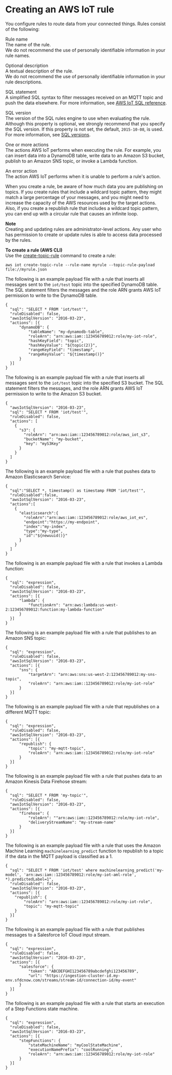 # Creating an AWS IoT rule<a name="iot-create-rule"></a>

You configure rules to route data from your connected things\. Rules consist of the following:

Rule name  
The name of the rule\.  
We do not recommend the use of personally identifiable information in your rule names\.

Optional description  
A textual description of the rule\.  
We do not recommend the use of personally identifiable information in your rule descriptions\.

SQL statement  
A simplified SQL syntax to filter messages received on an MQTT topic and push the data elsewhere\. For more information, see [AWS IoT SQL reference](iot-sql-reference.md)\.

SQL version  
The version of the SQL rules engine to use when evaluating the rule\. Although this property is optional, we strongly recommend that you specify the SQL version\. If this property is not set, the default, `2015-10-08`, is used\. For more information, see [SQL versions](iot-rule-sql-version.md)\.

One or more actions  
The actions AWS IoT performs when executing the rule\. For example, you can insert data into a DynamoDB table, write data to an Amazon S3 bucket, publish to an Amazon SNS topic, or invoke a Lambda function\.

An error action  
The action AWS IoT performs when it is unable to perform a rule's action\.

When you create a rule, be aware of how much data you are publishing on topics\. If you create rules that include a wildcard topic pattern, they might match a large percentage of your messages, and you might need to increase the capacity of the AWS resources used by the target actions\. Also, if you create a republish rule that includes a wildcard topic pattern, you can end up with a circular rule that causes an infinite loop\.

**Note**  
Creating and updating rules are administrator\-level actions\. Any user who has permission to create or update rules is able to access data processed by the rules\.

**To create a rule \(AWS CLI\)**  
Use the [create\-topic\-rule](https://docs.aws.amazon.com/cli/latest/reference/iot/create-topic-rule.html) command to create a rule:

```
aws iot create-topic-rule --rule-name myrule --topic-rule-payload file://myrule.json
```

The following is an example payload file with a rule that inserts all messages sent to the `iot/test` topic into the specified DynamoDB table\. The SQL statement filters the messages and the role ARN grants AWS IoT permission to write to the DynamoDB table\.

```
{
  "sql": "SELECT * FROM 'iot/test'",
  "ruleDisabled": false,
  "awsIotSqlVersion": "2016-03-23",
  "actions": [{
      "dynamoDB": {
          "tableName": "my-dynamodb-table",
          "roleArn": "arn:aws:iam::123456789012:role/my-iot-role",
          "hashKeyField": "topic",
          "hashKeyValue": "${topic(2)}",
          "rangeKeyField": "timestamp",
          "rangeKeyValue": "${timestamp()}"
      }
  }]
}
```

The following is an example payload file with a rule that inserts all messages sent to the `iot/test` topic into the specified S3 bucket\. The SQL statement filters the messages, and the role ARN grants AWS IoT permission to write to the Amazon S3 bucket\.

```
{
  "awsIotSqlVersion": "2016-03-23",
  "sql": "SELECT * FROM 'iot/test'",
  "ruleDisabled": false,
  "actions": [
    {
      "s3": {
        "roleArn": "arn:aws:iam::123456789012:role/aws_iot_s3",
        "bucketName": "my-bucket",
        "key": "myS3Key"
      }
    }
  ]
}
```

The following is an example payload file with a rule that pushes data to Amazon Elasticsearch Service:

```
{
  "sql":"SELECT *, timestamp() as timestamp FROM 'iot/test'",
  "ruleDisabled":false,
  "awsIotSqlVersion": "2016-03-23",
  "actions":[
    {
      "elasticsearch":{
        "roleArn":"arn:aws:iam::123456789012:role/aws_iot_es",
        "endpoint":"https://my-endpoint",
        "index":"my-index",
        "type":"my-type",
        "id":"${newuuid()}"
      }
    }
  ]
}
```

The following is an example payload file with a rule that invokes a Lambda function:

```
{
  "sql": "expression",
  "ruleDisabled": false,
  "awsIotSqlVersion": "2016-03-23",
  "actions": [{
      "lambda": {
          "functionArn": "arn:aws:lambda:us-west-2:123456789012:function:my-lambda-function"
      }
  }]
}
```

The following is an example payload file with a rule that publishes to an Amazon SNS topic:

```
{
  "sql": "expression",
  "ruleDisabled": false,
  "awsIotSqlVersion": "2016-03-23",
  "actions": [{
      "sns": {
          "targetArn": "arn:aws:sns:us-west-2:123456789012:my-sns-topic",
          "roleArn": "arn:aws:iam::123456789012:role/my-iot-role"
      }
  }]
}
```

The following is an example payload file with a rule that republishes on a different MQTT topic:

```
{
  "sql": "expression",
  "ruleDisabled": false,
  "awsIotSqlVersion": "2016-03-23",
  "actions": [{
      "republish": {
          "topic": "my-mqtt-topic",
          "roleArn": "arn:aws:iam::123456789012:role/my-iot-role"
      }
  }]
}
```

The following is an example payload file with a rule that pushes data to an Amazon Kinesis Data Firehose stream:

```
{
  "sql": "SELECT * FROM 'my-topic'",
  "ruleDisabled": false,
  "awsIotSqlVersion": "2016-03-23",
  "actions": [{
      "firehose": {
          "roleArn": ""arn:aws:iam::123456789012:role/my-iot-role",
          "deliveryStreamName": "my-stream-name"
      }
  }]
}
```

The following is an example payload file with a rule that uses the Amazon Machine Learning `machinelearning_predict` function to republish to a topic if the data in the MQTT payload is classified as a 1\.

```
{
  "sql": "SELECT * FROM 'iot/test' where machinelearning_predict('my-model', 'arn:aws:iam::123456789012:role/my-iot-aml-role', *).predictedLabel=1",
  "ruleDisabled": false,
  "awsIotSqlVersion": "2016-03-23",
  "actions": [{
    "republish": {
        "roleArn": "arn:aws:iam::123456789012:role/my-iot-role",
        "topic": "my-mqtt-topic"
    }
  }]
}
```

The following is an example payload file with a rule that publishes messages to a Salesforce IoT Cloud input stream\.

```
{
  "sql": "expression",
  "ruleDisabled": false,
  "awsIotSqlVersion": "2016-03-23",
  "actions": [{
      "salesforce": {
          "token": "ABCDEFGHI123456789abcdefghi123456789",
          "url": "https://ingestion-cluster-id.my-env.sfdcnow.com/streams/stream-id/connection-id/my-event"
      }
  }]
}
```

The following is an example payload file with a rule that starts an execution of a Step Functions state machine\.

```
{
  "sql": "expression",
  "ruleDisabled": false,
  "awsIotSqlVersion": "2016-03-23",
  "actions": [{
      "stepFunctions": {
          "stateMachineName": "myCoolStateMachine",
          "executionNamePrefix": "coolRunning",
          "roleArn": "arn:aws:iam::123456789012:role/my-iot-role"
      }
  }]
}
```
